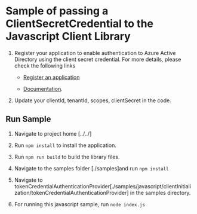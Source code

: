 # Sample of passing a ClientSecretCredential to the Javascript Client Library

1. Register your application to enable authentication to Azure Active Directory using the client secret credential. For more details, please check the following links

    - [Register an application](https://docs.microsoft.com/en-us/azure/active-directory/develop/quickstart-register-app)

    - [Documentation](https://docs.microsoft.com/en-us/azure/active-directory/develop/quickstart-configure-app-access-web-apis#add-credentials-to-your-web-application).

2. Update your clientId, tenantId, scopes, clientSecret in the code.

## Run Sample

1. Navigate to project home [../../]

2. Run `npm install` to install the application.

3. Run `npm run build` to build the library files.

4. Navigate to the samples folder [./samples]and run `npm install`

5. Navigate to tokenCredentialAuthenticationProvider[./samples/javascript/clientInitialization/tokenCredentialAuthenticationProvider] in the samples directory.

6. For running this javascript sample, run `node index.js`
